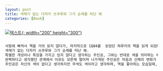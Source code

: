 ```yaml
---
layout: post
title: 색채가 없는 다자키 쓰쿠루와 그가 순례를 떠난 해
categories: [Book]
---
```


[![텍스트](http://image.yes24.com/Goods/9104090/800x0){: width="200" height="300"}](http://www.yes24.com/Product/Goods/9104090?scode=032&OzSrank=1)

```markdown

서핑에 빠져서 책을 거의 읽지 않다가, 마지막으로 1Q84를  읽었던 하루키의 책을 읽게 되었다.
색채가 없는 다자키 쓰쿠루와 그가 순례를 떠난 해.
특별한 개성이나 특징을 가지고 있지 않다고 생각하는 주인공, 그와는 반대로 색을 의미하는 이름들을 가진 친구들. 주인공과 나머지 친구 4명은 끈끈한 우정과 단단한 유대관계로 고등학생 생활을 보내지만 주인공이 도쿄로 대학교를 가게 된 이후 이유도 모른채 친구들은 주인공과의 관계를 끈어버린다.
완벽하다고 생각했던 관계에서 이유도 모른채 떨어져 나가게된 주인공은 마음과 신체의 변화가 오게되고 상처는 오랬동안 간직한채로 지내게 된다. 그 후 책의 내용은 주인공이 과거의 이유를 알기위해 친구들을 만나게 되는 내용이 나오게된다.
주인공은 자신의 색이 없다고 생각하지만 무색도 색이라고 생각하며, 역을 좋아하는 모습일때, 사람들에게 다정하게 대할때, 수영을할때, 음악을 들을때 주인공은 주인공만의 다채로운 색이 있지 않나 생각해 본다.
```